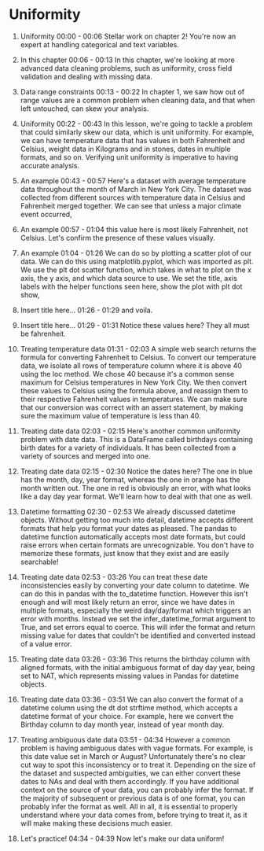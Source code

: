# Uniformity

1. Uniformity
00:00 - 00:06
Stellar work on chapter 2! You're now an expert at handling categorical and text variables.

2. In this chapter
00:06 - 00:13
In this chapter, we're looking at more advanced data cleaning problems, such as uniformity, cross field validation and dealing with missing data.

3. Data range constraints
00:13 - 00:22
In chapter 1, we saw how out of range values are a common problem when cleaning data, and that when left untouched, can skew your analysis.

4. Uniformity
00:22 - 00:43
In this lesson, we're going to tackle a problem that could similarly skew our data, which is unit uniformity. For example, we can have temperature data that has values in both Fahrenheit and Celsius, weight data in Kilograms and in stones, dates in multiple formats, and so on. Verifying unit uniformity is imperative to having accurate analysis.

5. An example
00:43 - 00:57
Here's a dataset with average temperature data throughout the month of March in New York City. The dataset was collected from different sources with temperature data in Celsius and Fahrenheit merged together. We can see that unless a major climate event occurred,

6. An example
00:57 - 01:04
this value here is most likely Fahrenheit, not Celsius. Let's confirm the presence of these values visually.

7. An example
01:04 - 01:26
We can do so by plotting a scatter plot of our data. We can do this using matplotlib.pyplot, which was imported as plt. We use the plt dot scatter function, which takes in what to plot on the x axis, the y axis, and which data source to use. We set the title, axis labels with the helper functions seen here, show the plot with plt dot show,

8. Insert title here...
01:26 - 01:29
and voila.

9. Insert title here...
01:29 - 01:31
Notice these values here? They all must be fahrenheit.

10. Treating temperature data
01:31 - 02:03
A simple web search returns the formula for converting Fahrenheit to Celsius. To convert our temperature data, we isolate all rows of temperature column where it is above 40 using the loc method. We chose 40 because it's a common sense maximum for Celsius temperatures in New York City. We then convert these values to Celsius using the formula above, and reassign them to their respective Fahrenheit values in temperatures. We can make sure that our conversion was correct with an assert statement, by making sure the maximum value of temperature is less than 40.

11. Treating date data
02:03 - 02:15
Here's another common uniformity problem with date data. This is a DataFrame called birthdays containing birth dates for a variety of individuals. It has been collected from a variety of sources and merged into one.

12. Treating date data
02:15 - 02:30
Notice the dates here? The one in blue has the month, day, year format, whereas the one in orange has the month written out. The one in red is obviously an error, with what looks like a day day year format. We'll learn how to deal with that one as well.

13. Datetime formatting
02:30 - 02:53
We already discussed datetime objects. Without getting too much into detail, datetime accepts different formats that help you format your dates as pleased. The pandas to datetime function automatically accepts most date formats, but could raise errors when certain formats are unrecognizable. You don't have to memorize these formats, just know that they exist and are easily searchable!

14. Treating date data
02:53 - 03:26
You can treat these date inconsistencies easily by converting your date column to datetime. We can do this in pandas with the to_datetime function. However this isn't enough and will most likely return an error, since we have dates in multiple formats, especially the weird day/day/format which triggers an error with months. Instead we set the infer_datetime_format argument to True, and set errors equal to coerce. This will infer the format and return missing value for dates that couldn't be identified and converted instead of a value error.

15. Treating date data
03:26 - 03:36
This returns the birthday column with aligned formats, with the initial ambiguous format of day day year, being set to NAT, which represents missing values in Pandas for datetime objects.

16. Treating date data
03:36 - 03:51
We can also convert the format of a datetime column using the dt dot strftime method, which accepts a datetime format of your choice. For example, here we convert the Birthday column to day month year, instead of year month day.

17. Treating ambiguous date data
03:51 - 04:34
However a common problem is having ambiguous dates with vague formats. For example, is this date value set in March or August? Unfortunately there's no clear cut way to spot this inconsistency or to treat it. Depending on the size of the dataset and suspected ambiguities, we can either convert these dates to NAs and deal with them accordingly. If you have additional context on the source of your data, you can probably infer the format. If the majority of subsequent or previous data is of one format, you can probably infer the format as well. All in all, it is essential to properly understand where your data comes from, before trying to treat it, as it will make making these decisions much easier.

18. Let's practice!
04:34 - 04:39
Now let's make our data uniform!